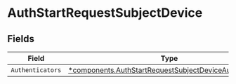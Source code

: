 # AuthStartRequestSubjectDevice


## Fields

| Field                                                                                                                             | Type                                                                                                                              | Required                                                                                                                          | Description                                                                                                                       |
| --------------------------------------------------------------------------------------------------------------------------------- | --------------------------------------------------------------------------------------------------------------------------------- | --------------------------------------------------------------------------------------------------------------------------------- | --------------------------------------------------------------------------------------------------------------------------------- |
| `Authenticators`                                                                                                                  | [*components.AuthStartRequestSubjectDeviceAuthenticators](../../models/components/authstartrequestsubjectdeviceauthenticators.md) | :heavy_minus_sign:                                                                                                                | N/A                                                                                                                               |